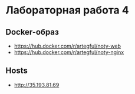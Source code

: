 # Лабораторная работа 4
## Docker-образ
- https://hub.docker.com/r/artegful/noty-web
- https://hub.docker.com/r/artegful/noty-nginx

## Hosts
- http://35.193.81.69
